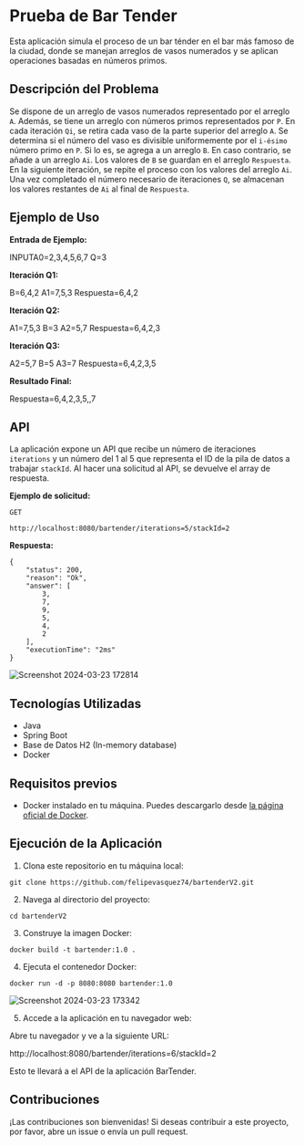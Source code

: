 # Prueba de Bar Tender

Esta aplicación simula el proceso de un bar ténder en el bar más famoso de la ciudad, donde se manejan arreglos de vasos numerados y se aplican operaciones basadas en números primos.

## Descripción del Problema

Se dispone de un arreglo de vasos numerados representado por el arreglo `A`. Además, se tiene un arreglo con números primos representados por `P`. En cada iteración `Qi`, se retira cada vaso de la parte superior del arreglo `A`. Se determina si el número del vaso es divisible uniformemente por el `i-ésimo` número primo en `P`. Si lo es, se agrega a un arreglo `B`. En caso contrario, se añade a un arreglo `Ai`. Los valores de `B` se guardan en el arreglo `Respuesta`. En la siguiente iteración, se repite el proceso con los valores del arreglo `Ai`. Una vez completado el número necesario de iteraciones `Q`, se almacenan los valores restantes de `Ai` al final de `Respuesta`.

## Ejemplo de Uso

**Entrada de Ejemplo:**

INPUTA0=2,3,4,5,6,7
Q=3

**Iteración Q1:**

B=6,4,2
A1=7,5,3
Respuesta=6,4,2

**Iteración Q2:**

A1=7,5,3
B=3
A2=5,7
Respuesta=6,4,2,3

**Iteración Q3:**

A2=5,7
B=5
A3=7
Respuesta=6,4,2,3,5

**Resultado Final:**

Respuesta=6,4,2,3,5,,7

## API

La aplicación expone un API que recibe un número de iteraciones `iterations` y un número del 1 al 5 que representa el ID de la pila de datos a trabajar `stackId`. Al hacer una solicitud al API, se devuelve el array de respuesta.

**Ejemplo de solicitud:**

`GET`
```
http://localhost:8080/bartender/iterations=5/stackId=2
```

**Respuesta:**
```
{
    "status": 200,
    "reason": "Ok",
    "answer": [
        3,
        7,
        9,
        5,
        4,
        2
    ],
    "executionTime": "2ms"
}
```
![Screenshot 2024-03-23 172814](https://github.com/felipevasquez74/bartenderV2/assets/65198914/62ac250f-de51-4551-aab9-78d3b6ac8a24)


## Tecnologías Utilizadas

- Java
- Spring Boot
- Base de Datos H2 (In-memory database)
- Docker

## Requisitos previos

- Docker instalado en tu máquina. Puedes descargarlo desde [la página oficial de Docker](https://www.docker.com/products/docker-desktop).

## Ejecución de la Aplicación

1. Clona este repositorio en tu máquina local:
```
git clone https://github.com/felipevasquez74/bartenderV2.git
```
2. Navega al directorio del proyecto:
```
cd bartenderV2
```
3. Construye la imagen Docker:
```
docker build -t bartender:1.0 .
```
4. Ejecuta el contenedor Docker:
```
docker run -d -p 8080:8080 bartender:1.0
```
![Screenshot 2024-03-23 173342](https://github.com/felipevasquez74/bartenderV2/assets/65198914/213cfada-6549-4f92-9164-7be6679e995f)

5. Accede a la aplicación en tu navegador web:

Abre tu navegador y ve a la siguiente URL:

http://localhost:8080/bartender/iterations=6/stackId=2

Esto te llevará a el API de la aplicación BarTender.

## Contribuciones

¡Las contribuciones son bienvenidas! Si deseas contribuir a este proyecto, por favor, abre un issue o envía un pull request.







